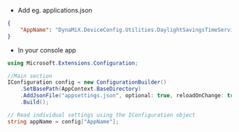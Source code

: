 
- Add eg. applications.json

```json
{
	"AppName": "DynaMiX.DeviceConfig.Utilities.DaylightSavingsTimeService"
}
```

- In your console app
```c#
using Microsoft.Extensions.Configuration;

//Main section
IConfiguration config = new ConfigurationBuilder()
	.SetBasePath(AppContext.BaseDirectory)
	.AddJsonFile("appsettings.json", optional: true, reloadOnChange: true)
	.Build();

// Read individual settings using the IConfiguration object 
string appName = config["AppName"];
```
